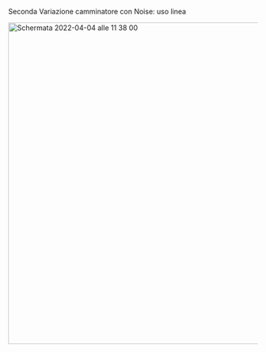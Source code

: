 Seconda Variazione camminatore con Noise: uso linea


<img width="649" alt="Schermata 2022-04-04 alle 11 38 00" src="https://user-images.githubusercontent.com/101519964/161523444-2e5eef44-7ea6-4ecb-8537-4b19e7b6ba64.png">
